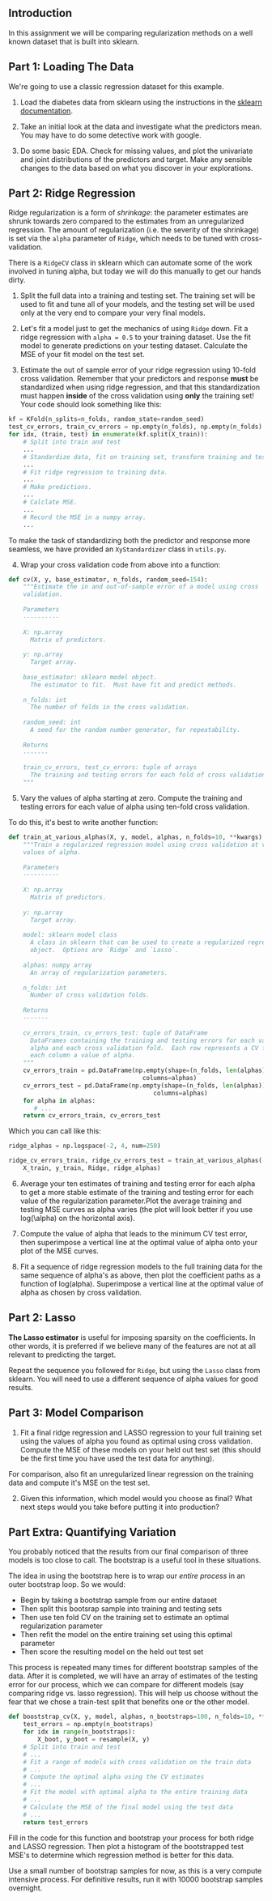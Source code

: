 ## Introduction

In this assignment we will be comparing regularization methods on a well known dataset that is built into sklearn.

## Part 1: Loading The Data

We're going to use a classic regression dataset for this example.

1. Load the diabetes data from sklearn using the instructions in the [sklearn documentation](http://scikit-learn.org/stable/modules/generated/sklearn.datasets.load_diabetes.html).

2. Take an initial look at the data and investigate what the predictors mean.  You may have to do some detective work with google.

3. Do some basic EDA.  Check for missing values, and plot the univariate and joint distributions of the predictors and target.  Make any sensible changes to the data based on what you discover in your explorations.

## Part 2: Ridge Regression

Ridge regularization is a form of *shrinkage*: the parameter estimates are shrunk towards zero compared to the estimates from an unregularized regression. The amount of regularization (i.e. the severity of the shrinkage) is set via the `alpha` parameter of `Ridge`, which needs to be tuned with cross-validation. 

There is a `RidgeCV` class in sklearn which can automate some of the work involved in tuning alpha, but today we will do this manually to get our hands dirty.

1. Split the full data into a training and testing set.  The training set will be used to fit and tune all of your models, and the testing set will be used only at the very end to compare your very final models.

2. Let's fit a model just to get the mechanics of using `Ridge` down.  Fit a ridge regression with `alpha = 0.5` to your training dataset.  Use the fit model to generate predictions on your testing dataset.  Calculate the MSE of your fit model on the test set.  

3. Estimate the out of sample error of your ridge regression using 10-fold cross validation.  Remember that your predictors and response **must** be standardized when using ridge regression, and that this standardization must happen **inside** of the cross validation using **only** the training set!  Your code should look something like this:

```python
kf = KFold(n_splits=n_folds, random_state=random_seed)
test_cv_errors, train_cv_errors = np.empty(n_folds), np.empty(n_folds)
for idx, (train, test) in enumerate(kf.split(X_train)):
    # Split into train and test
    ...
    # Standardize data, fit on training set, transform training and test.
    ...
    # Fit ridge regression to training data.
    ...
    # Make predictions.
    ...
    # Calclate MSE.
    ...
    # Record the MSE in a numpy array.
    ...
```

To make the task of standardizing both the predictor and response more seamless, we have provided an `XyStandardizer` class in `utils.py`.

4. Wrap your cross validation code from above into a function:

```python
def cv(X, y, base_estimator, n_folds, random_seed=154):
    """Estimate the in and out-of-sample error of a model using cross
    validation.
    
    Parameters
    ----------
    
    X: np.array
      Matrix of predictors.
      
    y: np.array
      Target array.
      
    base_estimator: sklearn model object.
      The estimator to fit.  Must have fit and predict methods.
      
    n_folds: int
      The number of folds in the cross validation.
      
    random_seed: int
      A seed for the random number generator, for repeatability.
    
    Returns
    -------
      
    train_cv_errors, test_cv_errors: tuple of arrays
      The training and testing errors for each fold of cross validation.
    """
```

5. Vary the values of alpha starting at zero. Compute the training and testing errors for each value of alpha using ten-fold cross validation.

To do this, it's best to write another function:

```python
def train_at_various_alphas(X, y, model, alphas, n_folds=10, **kwargs):
    """Train a regularized regression model using cross validation at various
    values of alpha.
    
    Parameters
    ----------
    
    X: np.array
      Matrix of predictors.
      
    y: np.array
      Target array.
      
    model: sklearn model class
      A class in sklearn that can be used to create a regularized regresison
      object.  Options are `Ridge` and `Lasso`.
      
    alphas: numpy array
      An array of regularization parameters.
      
    n_folds: int
      Number of cross validation folds.
      
    Returns
    -------
    
    cv_errors_train, cv_errors_test: tuple of DataFrame
      DataFrames containing the training and testing errors for each value of
      alpha and each cross validation fold.  Each row represents a CV fold, and
      each column a value of alpha.
    """
    cv_errors_train = pd.DataFrame(np.empty(shape=(n_folds, len(alphas))),
                                     columns=alphas)
    cv_errors_test = pd.DataFrame(np.empty(shape=(n_folds, len(alphas))),
                                        columns=alphas)
    for alpha in alphas:
       # ...
    return cv_errors_train, cv_errors_test
```

Which you can call like this:

```python
ridge_alphas = np.logspace(-2, 4, num=250)

ridge_cv_errors_train, ridge_cv_errors_test = train_at_various_alphas(
    X_train, y_train, Ridge, ridge_alphas)
```

6. Average your ten estimates of training and testing error for each alpha to get a more stable estimate of the training and testing error for each value of the regularization parameter.Plot the average training and testing MSE curves as alpha varies (the plot will look better if you use log(\alpha) on the horizontal axis).  

7. Compute the value of alpha that leads to the minimum CV test error, then superimpose a vertical line at the optimal value of alpha onto your plot of the MSE curves.

8. Fit a sequence of ridge regression models to the full training data for the same sequence of alpha's as above, then plot the coefficient paths as a function of log(alpha).  Superimpose a vertical line at the optimal value of alpha as chosen by cross validation.

## Part 2: Lasso

**The Lasso estimator** is useful for imposing sparsity on the coefficients. In
other words, it is preferred if we believe many of the features are not at all relevant to predicting the target.

Repeat the sequence you followed for `Ridge`, but using the `Lasso` class from sklearn.  You will need to use a different sequence of alpha values for good results.

## Part 3: Model Comparison

1. Fit a final ridge regression and LASSO regression to your full training set using the values of alpha you found as optimal using cross validation.  Compute the MSE of these models on your held out test set (this should be the first time you have used the test data for anything).

For comparison, also fit an unregularized linear regression on the training data and compute it's MSE on the test set.

2. Given this information, which model would you choose as final?  What next steps would you take before putting it into production?

## Part Extra: Quantifying Variation

You probably noticed that the results from our final comparison of three models is too close to call. The bootstrap is a useful tool in these situations.

The idea in using the bootstrap here is to wrap our *entire process* in an outer bootstrap loop.  So we would:

  - Begin by taking a bootstrap sample from our entire dataset
  - Then split this bootsrap sample into training and testing sets
  - Then use ten fold CV on the training set to estimate an optimal regularization parameter
  - Then refit the model on the entire training set using this optimal parameter
  - Then score the resulting model on the held out test set

This process is repeated many times for different bootstrap samples of the data.  After it is completed, we will have an array of estimates of the testing error for our process, which we can compare for different models (say comparing ridge vs. lasso regression).  This will help us choose without the fear that we chose a train-test split that benefits one or the other model.

```python
def booststrap_cv(X, y, model, alphas, n_bootstraps=100, n_folds=10, **kwargs):
    test_errors = np.empty(n_bootstraps)
    for idx in range(n_bootstraps):
        X_boot, y_boot = resample(X, y)
	# Split into train and test
	# ...
	# Fit a range of models with cross validation on the train data
	# ...
	# Compute the optimal alpha using the CV estimates
	# ...
	# Fit the model with optimal alpha to the entire training data
	# ...
	# Calculate the MSE of the final model using the test data
	# ...
    return test_errors
```

Fill in the code for this function and bootstrap your process for both ridge and LASSO regression.  Then plot a histogram of the bootstrapped test MSE's to determine which regression method is better for this data.

Use a small number of bootstrap samples for now, as this is a very compute intensive process.  For definitive results, run it with 10000 bootstrap samples overnight.
